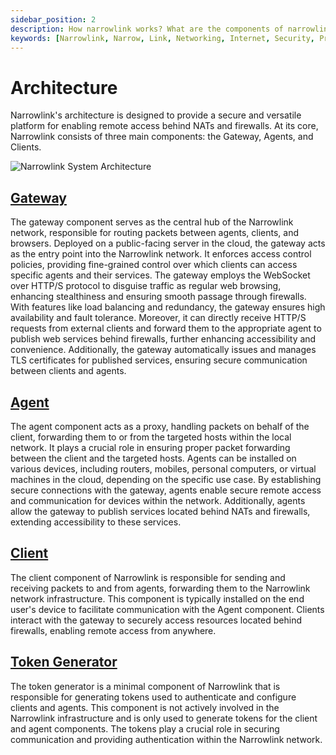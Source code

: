 ```yaml
---
sidebar_position: 2
description: How narrowlink works? What are the components of narrowlink?
keywords: [Narrowlink, Narrow, Link, Networking, Internet, Security, Privacy, Open Source, Self-hosted, Tutorial, How-to, Guide, Nat, Firewall, Proxy, Reverse Proxy, Tunnel]
---
```


# Architecture 

Narrowlink's architecture is designed to provide a secure and versatile platform for enabling remote access behind NATs and firewalls. At its core, Narrowlink consists of three main components: the Gateway, Agents, and Clients.

![Narrowlink System Architecture](/img/Diagram.svg)

## [Gateway]
The gateway component serves as the central hub of the Narrowlink network, responsible for routing packets between agents, clients, and browsers. Deployed on a public-facing server in the cloud, the gateway acts as the entry point into the Narrowlink network. It enforces access control policies, providing fine-grained control over which clients can access specific agents and their services. The gateway employs the WebSocket over HTTP/S protocol to disguise traffic as regular web browsing, enhancing stealthiness and ensuring smooth passage through firewalls. With features like load balancing and redundancy, the gateway ensures high availability and fault tolerance. Moreover, it can directly receive HTTP/S requests from external clients and forward them to the appropriate agent to publish web services behind firewalls, further enhancing accessibility and convenience. Additionally, the gateway automatically issues and manages TLS certificates for published services, ensuring secure communication between clients and agents.


## [Agent]
The agent component acts as a proxy, handling packets on behalf of the client, forwarding them to or from the targeted hosts within the local network. It plays a crucial role in ensuring proper packet forwarding between the client and the targeted hosts. Agents can be installed on various devices, including routers, mobiles, personal computers, or virtual machines in the cloud, depending on the specific use case. By establishing secure connections with the gateway, agents enable secure remote access and communication for devices within the network. Additionally, agents allow the gateway to publish services located behind NATs and firewalls, extending accessibility to these services.

## [Client]
The client component of Narrowlink is responsible for sending and receiving packets to and from agents, forwarding them to the Narrowlink network infrastructure. This component is typically installed on the end user's device to facilitate communication with the Agent component. Clients interact with the gateway to securely access resources located behind firewalls, enabling remote access from anywhere.


## [Token Generator]

The token generator is a minimal component of Narrowlink that is responsible for generating tokens used to authenticate and configure clients and agents. This component is not actively involved in the Narrowlink infrastructure and is only used to generate tokens for the client and agent components. The tokens play a crucial role in securing communication and providing authentication within the Narrowlink network.


[Client]: /docs/client
[Agent]: /docs/agent
[Gateway]: /docs/gateway
[Token Generator]: /docs/token-generator